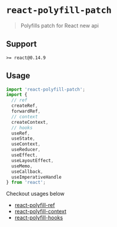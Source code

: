 # `react-polyfill-patch`

> Polyfills patch for React new api

## Support

`>= react@0.14.9`

## Usage

```js
import 'react-polyfill-patch';
import {
  // ref
  createRef,
  forwardRef,
  // context
  createContext,
  // hooks
  useRef,
  useState,
  useContext,
  useReducer,
  useEffect,
  useLayoutEffect,
  useMemo,
  useCallback,
  useImperativeHandle
} from 'react';
```

Checkout usages below

* [react-polyfill-ref](https://www.npmjs.com/package/react-polyfill-ref)
* [react-polyfill-context](https://www.npmjs.com/package/react-polyfill-context)
* [react-polyfill-hooks](https://www.npmjs.com/package/react-polyfill-hooks)

